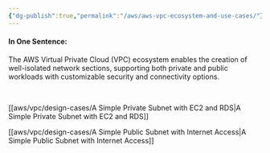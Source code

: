 ```yaml
---
{"dg-publish":true,"permalink":"/aws/aws-vpc-ecosystem-and-use-cases/"}
---
```



#### In One Sentence:
The AWS Virtual Private Cloud (VPC) ecosystem enables the creation of well-isolated network sections, supporting both private and public workloads with customizable security and connectivity options.

<br>

[[aws/vpc/design-cases/A Simple Private Subnet with EC2 and RDS\|A Simple Private Subnet with EC2 and RDS]]

[[aws/vpc/design-cases/A Simple Public Subnet with Internet Access\|A Simple Public Subnet with Internet Access]]
